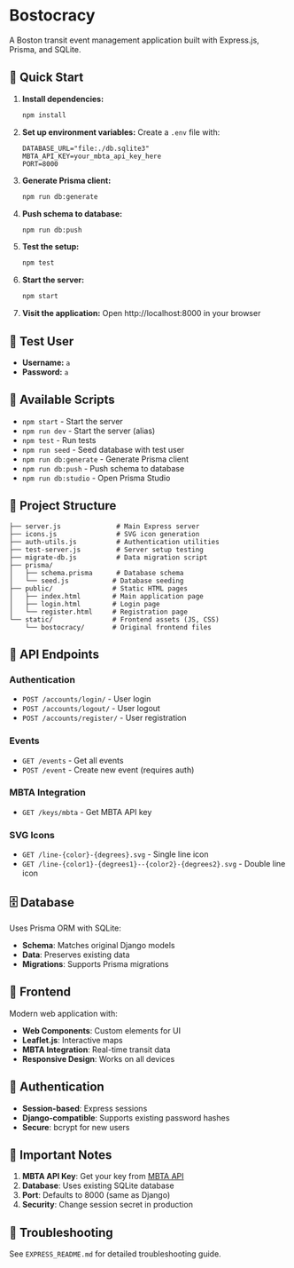 # Bostocracy

A Boston transit event management application built with Express.js, Prisma, and SQLite.

## 🚀 Quick Start

1. **Install dependencies:**
   ```bash
   npm install
   ```

2. **Set up environment variables:**
   Create a `.env` file with:
   ```
   DATABASE_URL="file:./db.sqlite3"
   MBTA_API_KEY=your_mbta_api_key_here
   PORT=8000
   ```

3. **Generate Prisma client:**
   ```bash
   npm run db:generate
   ```

4. **Push schema to database:**
   ```bash
   npm run db:push
   ```

5. **Test the setup:**
   ```bash
   npm test
   ```

6. **Start the server:**
   ```bash
   npm start
   ```

7. **Visit the application:**
   Open http://localhost:8000 in your browser

## 👤 Test User

- **Username:** `a`
- **Password:** `a`

## 🔧 Available Scripts

- `npm start` - Start the server
- `npm run dev` - Start the server (alias)
- `npm test` - Run tests
- `npm run seed` - Seed database with test user
- `npm run db:generate` - Generate Prisma client
- `npm run db:push` - Push schema to database
- `npm run db:studio` - Open Prisma Studio

## 📁 Project Structure

```
├── server.js              # Main Express server
├── icons.js               # SVG icon generation
├── auth-utils.js          # Authentication utilities
├── test-server.js         # Server setup testing
├── migrate-db.js          # Data migration script
├── prisma/
│   ├── schema.prisma      # Database schema
│   └── seed.js           # Database seeding
├── public/               # Static HTML pages
│   ├── index.html        # Main application page
│   ├── login.html        # Login page
│   └── register.html     # Registration page
└── static/               # Frontend assets (JS, CSS)
    └── bostocracy/       # Original frontend files
```

## 🔌 API Endpoints

### Authentication
- `POST /accounts/login/` - User login
- `POST /accounts/logout/` - User logout  
- `POST /accounts/register/` - User registration

### Events
- `GET /events` - Get all events
- `POST /event` - Create new event (requires auth)

### MBTA Integration
- `GET /keys/mbta` - Get MBTA API key

### SVG Icons
- `GET /line-{color}-{degrees}.svg` - Single line icon
- `GET /line-{color1}-{degrees1}--{color2}-{degrees2}.svg` - Double line icon

## 🗄️ Database

Uses Prisma ORM with SQLite:
- **Schema**: Matches original Django models
- **Data**: Preserves existing data
- **Migrations**: Supports Prisma migrations

## 🎨 Frontend

Modern web application with:
- **Web Components**: Custom elements for UI
- **Leaflet.js**: Interactive maps
- **MBTA Integration**: Real-time transit data
- **Responsive Design**: Works on all devices

## 🔐 Authentication

- **Session-based**: Express sessions
- **Django-compatible**: Supports existing password hashes
- **Secure**: bcrypt for new users

## 🚨 Important Notes

1. **MBTA API Key**: Get your key from [MBTA API](https://api-v3.mbta.com/register)
2. **Database**: Uses existing SQLite database
3. **Port**: Defaults to 8000 (same as Django)
4. **Security**: Change session secret in production

## 🐛 Troubleshooting

See `EXPRESS_README.md` for detailed troubleshooting guide.
